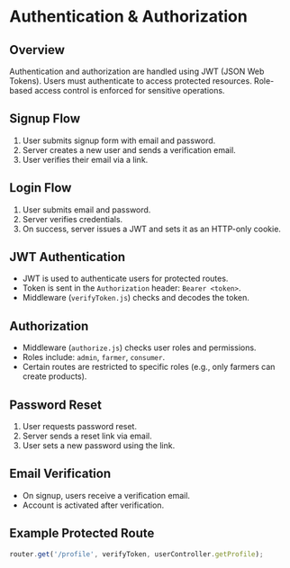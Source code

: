 # Authentication & Authorization

## Overview

Authentication and authorization are handled using JWT (JSON Web Tokens). Users must authenticate to access protected resources. Role-based access control is enforced for sensitive operations.

## Signup Flow
1. User submits signup form with email and password.
2. Server creates a new user and sends a verification email.
3. User verifies their email via a link.

## Login Flow
1. User submits email and password.
2. Server verifies credentials.
3. On success, server issues a JWT and sets it as an HTTP-only cookie.

## JWT Authentication
- JWT is used to authenticate users for protected routes.
- Token is sent in the `Authorization` header: `Bearer <token>`.
- Middleware (`verifyToken.js`) checks and decodes the token.

## Authorization
- Middleware (`authorize.js`) checks user roles and permissions.
- Roles include: `admin`, `farmer`, `consumer`.
- Certain routes are restricted to specific roles (e.g., only farmers can create products).

## Password Reset
1. User requests password reset.
2. Server sends a reset link via email.
3. User sets a new password using the link.

## Email Verification
- On signup, users receive a verification email.
- Account is activated after verification.

## Example Protected Route
```js
router.get('/profile', verifyToken, userController.getProfile);
``` 